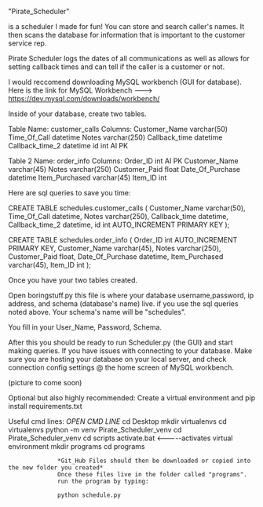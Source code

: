 "Pirate_Scheduler"
  
  is a scheduler I made for fun! You can store and search caller's names. It then scans the database for information that is important to the customer service rep.

Pirate Scheduler logs the dates of all communications as well as allows for setting callback times and can tell if the caller is a customer or not.


I would reccomend downloading MySQL workbench (GUI for database). Here is the link for MySQL Workbench ---> https://dev.mysql.com/downloads/workbench/
                               

Inside of your database, create two tables.

Table Name: customer_calls
Columns:    Customer_Name varchar(50) 
            Time_Of_Call datetime 
            Notes varchar(250) 
            Callback_time datetime 
            Callback_time_2 datetime 
            id int AI PK
            
Table 2 Name: order_info
Columns:      Order_ID int AI PK 
              Customer_Name varchar(45) 
              Notes varchar(250) 
              Customer_Paid float 
              Date_Of_Purchase datetime 
              Item_Purchased varchar(45) 
              Item_ID int
            
Here are sql queries to save you time:

CREATE TABLE schedules.customer_calls (
    Customer_Name varchar(50),
    Time_Of_Call datetime,
    Notes varchar(250),
    Callback_time datetime,
    Callback_time_2 datetime,
    id int AUTO_INCREMENT PRIMARY KEY
);


CREATE TABLE schedules.order_info (
    Order_ID int AUTO_INCREMENT PRIMARY KEY,
    Customer_Name varchar(45),
    Notes varchar(250),
    Customer_Paid float,
    Date_Of_Purchase datetime,
    Item_Purchased varchar(45),
    Item_ID int
);


Once you have your two tables created. 

Open   boringstuff.py   this file is where your database username,password, ip address, and schema (database's name) live.
if you use the sql queries noted above. Your schema's name will be "schedules".

You fill in your User_Name, Password, Schema.

After this you should be ready to run Scheduler.py (the GUI) and start making queries.
If you have issues with connecting to your database. Make sure you are hosting your
database on your local server, and check connection config settings @ the home screen
of MySQL workbench.

(picture to come soon)



Optional but also highly recommended: Create a virtual environment and pip install requirements.txt

Useful cmd lines: *OPEN CMD LINE*
                  cd Desktop
                  mkdir virtualenvs
                  cd virtualenvs
                  python -m venv Pirate_Scheduler_venv
                  cd Pirate_Scheduler_venv
                  cd scripts
                  activate.bat    <-----activates virtual environment
                  mkdir programs
                  cd programs
                  
                  *Git_Hub Files should then be downloaded or copied into the new folder you created*
                  Once these files live in the folder called "programs". 
                  run the program by typing:  
                  
                  python schedule.py



